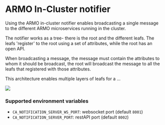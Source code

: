 # ARMO In-Cluster notifier

Using the ARMO in-cluster notifier enables broadcasting a single message to the different ARMO microservices running in the cluster.

The notifier works as a tree- there is the root and the different leafs.
The leafs 'register' to the root using a set of attributes, while the root has an open API.

When broadcasting a message, the message must contain the attributes to whom it should be broadcast, the root will broadcast the message to all the leafs that registered with those attributes.

This architecture enables multiple layers of leafs for a ...

<img src=".out/design.gif">


### Supported environment variables
* `CA_NOTIFICATION_SERVER_WS_PORT`: websocket port (default `8001`)
* `CA_NOTIFICATION_SERVER_PORT`: restAPI port (default `8002`)